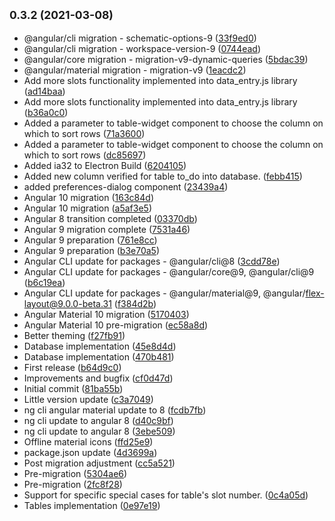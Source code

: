 ## <small>0.3.2 (2021-03-08)</small>

* @angular/cli migration - schematic-options-9 ([33f9ed0](https://github.com/vincios/dent-table/commit/33f9ed0))
* @angular/cli migration - workspace-version-9 ([0744ead](https://github.com/vincios/dent-table/commit/0744ead))
* @angular/core migration - migration-v9-dynamic-queries ([5bdac39](https://github.com/vincios/dent-table/commit/5bdac39))
* @angular/material migration - migration-v9 ([1eacdc2](https://github.com/vincios/dent-table/commit/1eacdc2))
* Add more slots functionality implemented into data_entry.js library ([ad14baa](https://github.com/vincios/dent-table/commit/ad14baa))
* Add more slots functionality implemented into data_entry.js library ([b36a0c0](https://github.com/vincios/dent-table/commit/b36a0c0))
* Added a parameter to table-widget component to choose the column on which to sort rows ([71a3600](https://github.com/vincios/dent-table/commit/71a3600))
* Added a parameter to table-widget component to choose the column on which to sort rows ([dc85697](https://github.com/vincios/dent-table/commit/dc85697))
* Added ia32 to Electron Build ([6204105](https://github.com/vincios/dent-table/commit/6204105))
* Added new column verified for table to_do into database. ([febb415](https://github.com/vincios/dent-table/commit/febb415))
* added preferences-dialog component ([23439a4](https://github.com/vincios/dent-table/commit/23439a4))
* Angular 10 migration ([163c84d](https://github.com/vincios/dent-table/commit/163c84d))
* Angular 10 migration ([a5af3e5](https://github.com/vincios/dent-table/commit/a5af3e5))
* Angular 8 transition completed ([03370db](https://github.com/vincios/dent-table/commit/03370db))
* Angular 9 migration complete ([7531a46](https://github.com/vincios/dent-table/commit/7531a46))
* Angular 9 preparation ([761e8cc](https://github.com/vincios/dent-table/commit/761e8cc))
* Angular 9 preparation ([b3e70a5](https://github.com/vincios/dent-table/commit/b3e70a5))
* Angular CLI update for packages - @angular/cli@8 ([3cdd78e](https://github.com/vincios/dent-table/commit/3cdd78e))
* Angular CLI update for packages - @angular/core@9, @angular/cli@9 ([b6c19ea](https://github.com/vincios/dent-table/commit/b6c19ea))
* Angular CLI update for packages - @angular/material@9, @angular/flex-layout@9.0.0-beta.31 ([f384d2b](https://github.com/vincios/dent-table/commit/f384d2b))
* Angular Material 10 migration ([5170403](https://github.com/vincios/dent-table/commit/5170403))
* Angular Material 10 pre-migration ([ec58a8d](https://github.com/vincios/dent-table/commit/ec58a8d))
* Better theming ([f27fb91](https://github.com/vincios/dent-table/commit/f27fb91))
* Database implementation ([45e8d4d](https://github.com/vincios/dent-table/commit/45e8d4d))
* Database implementation ([470b481](https://github.com/vincios/dent-table/commit/470b481))
* First release ([b64d9c0](https://github.com/vincios/dent-table/commit/b64d9c0))
* Improvements and bugfix ([cf0d47d](https://github.com/vincios/dent-table/commit/cf0d47d))
* Initial commit ([81ba55b](https://github.com/vincios/dent-table/commit/81ba55b))
* Little version update ([c3a7049](https://github.com/vincios/dent-table/commit/c3a7049))
* ng cli angular material update to 8 ([fcdb7fb](https://github.com/vincios/dent-table/commit/fcdb7fb))
* ng cli update to angular 8 ([d40c9bf](https://github.com/vincios/dent-table/commit/d40c9bf))
* ng cli update to angular 8 ([3ebe509](https://github.com/vincios/dent-table/commit/3ebe509))
* Offline material icons ([ffd25e9](https://github.com/vincios/dent-table/commit/ffd25e9))
* package.json update ([4d3699a](https://github.com/vincios/dent-table/commit/4d3699a))
* Post migration adjustment ([cc5a521](https://github.com/vincios/dent-table/commit/cc5a521))
* Pre-migration ([5304ae6](https://github.com/vincios/dent-table/commit/5304ae6))
* Pre-migration ([2fc8f28](https://github.com/vincios/dent-table/commit/2fc8f28))
* Support for specific special cases for table's slot number. ([0c4a05d](https://github.com/vincios/dent-table/commit/0c4a05d))
* Tables implementation ([0e97e19](https://github.com/vincios/dent-table/commit/0e97e19))



